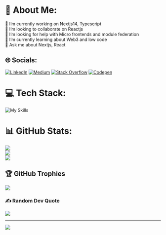 # 💫 About Me:
🔭 I’m currently working on Nextjs14, Typescript<br>👯 I’m looking to collaborate on Reactjs<br>🤝 I’m looking for help with Micro frontends and module federation<br>🌱 I’m currently learning about Web3 and low code<br>💬 Ask me about Nextjs, React 


## 🌐 Socials:
[![LinkedIn](https://img.shields.io/badge/LinkedIn-%230077B5.svg?logo=linkedin&logoColor=white)](http://www.linkedin.com/in/swapnil-2993-pande) [![Medium](https://img.shields.io/badge/Medium-12100E?logo=medium&logoColor=white)](@https://medium.com/@swpnlpnd96) [![Stack Overflow](https://img.shields.io/badge/-Stackoverflow-FE7A16?logo=stack-overflow&logoColor=white)](https://stackoverflow.com/users/3415519) [![Codepen](https://img.shields.io/badge/Codepen-000000?style=for-the-badge&logo=codepen&logoColor=white)](https://codepen.io/swap2993) 

# 💻 Tech Stack:
![My Skills](https://skillicons.dev/icons?i=js,ts,react,nodejs,nextjs,mongodb,html,css,redux,cypress,elasticsearch,redis,express,python,flask,docker,gcp,aws,heroku,git,gitlab,jest,materialui,npm,sass,sentry,vite,webpack&perline=8)

# 📊 GitHub Stats:
![](https://github-readme-stats.vercel.app/api?username=swapnil2993&theme=dark&hide_border=false&include_all_commits=false&count_private=false)<br/>
![](https://github-readme-streak-stats.herokuapp.com/?user=swapnil2993&theme=dark&hide_border=false)<br/>
![](https://github-readme-stats.vercel.app/api/top-langs/?username=swapnil2993&theme=dark&hide_border=false&include_all_commits=false&count_private=false&layout=compact)

## 🏆 GitHub Trophies
![](https://github-profile-trophy.vercel.app/?username=swapnil2993&theme=monokai&no-frame=false&no-bg=false&margin-w=4)

### ✍️ Random Dev Quote
![](https://quotes-github-readme.vercel.app/api?type=horizontal&theme=radical)

---
[![](https://visitcount.itsvg.in/api?id=swapnil2993&icon=0&color=0)](https://visitcount.itsvg.in)

<!-- Proudly created with GPRM ( https://gprm.itsvg.in ) -->
